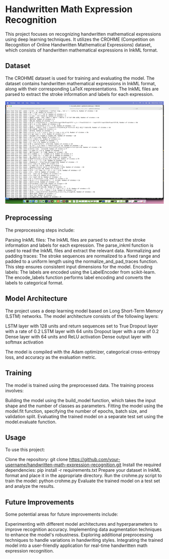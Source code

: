 # Handwritten Math Expression Recognition
This project focuses on recognizing handwritten mathematical expressions using deep learning techniques. It utilizes the CROHME (Competition on Recognition of Online Handwritten Mathematical Expressions) dataset, which consists of handwritten mathematical expressions in InkML format.
## Dataset
The CROHME dataset is used for training and evaluating the model. The dataset contains handwritten mathematical expressions in InkML format, along with their corresponding LaTeX representations. The InkML files are parsed to extract the stroke information and labels for each expression.

![alt text](https://github.com/we-and/ml_math_inkml_ocr/blob/main/screenshot.png?raw=true)


## Preprocessing
The preprocessing steps include:

Parsing InkML files: The InkML files are parsed to extract the stroke information and labels for each expression. The parse_inkml function is used to read the InkML files and extract the relevant data.
Normalizing and padding traces: The stroke sequences are normalized to a fixed range and padded to a uniform length using the normalize_and_pad_traces function. This step ensures consistent input dimensions for the model.
Encoding labels: The labels are encoded using the LabelEncoder from scikit-learn. The encode_labels function performs label encoding and converts the labels to categorical format.

## Model Architecture
The project uses a deep learning model based on Long Short-Term Memory (LSTM) networks. The model architecture consists of the following layers:

LSTM layer with 128 units and return sequences set to True
Dropout layer with a rate of 0.2
LSTM layer with 64 units
Dropout layer with a rate of 0.2
Dense layer with 64 units and ReLU activation
Dense output layer with softmax activation

The model is compiled with the Adam optimizer, categorical cross-entropy loss, and accuracy as the evaluation metric.
## Training
The model is trained using the preprocessed data. The training process involves:

Building the model using the build_model function, which takes the input shape and the number of classes as parameters.
Fitting the model using the model.fit function, specifying the number of epochs, batch size, and validation split.
Evaluating the trained model on a separate test set using the model.evaluate function.

## Usage
To use this project:

Clone the repository: git clone https://github.com/your-username/handwritten-math-expression-recognition.git
Install the required dependencies: pip install -r requirements.txt
Prepare your dataset in InkML format and place it in the appropriate directory.
Run the crohme.py script to train the model: python crohme.py
Evaluate the trained model on a test set and analyze the results.

## Future Improvements
Some potential areas for future improvements include:

Experimenting with different model architectures and hyperparameters to improve recognition accuracy.
Implementing data augmentation techniques to enhance the model's robustness.
Exploring additional preprocessing techniques to handle variations in handwriting styles.
Integrating the trained model into a user-friendly application for real-time handwritten math expression recognition.

